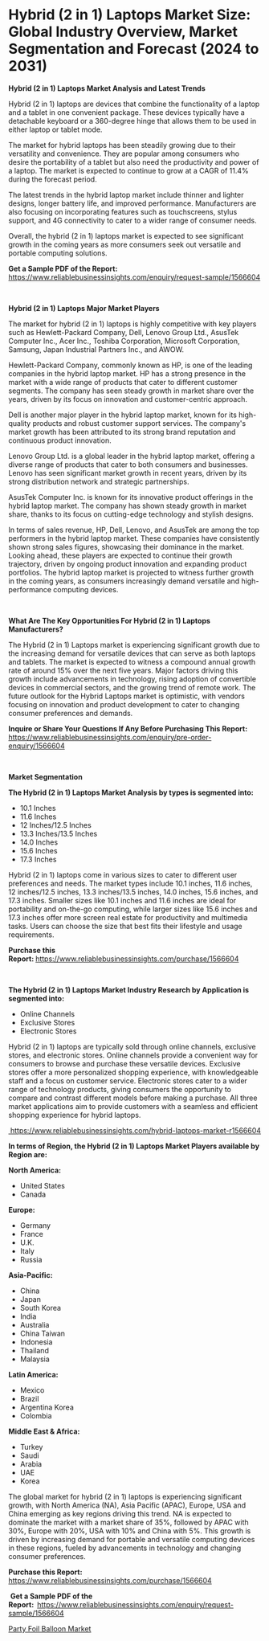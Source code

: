 <p><h1>Hybrid (2 in 1) Laptops Market Size: Global Industry Overview, Market Segmentation and Forecast (2024 to 2031)</h1></p><p><strong>Hybrid (2 in 1) Laptops Market Analysis and Latest Trends</strong></p>
<p><p>Hybrid (2 in 1) laptops are devices that combine the functionality of a laptop and a tablet in one convenient package. These devices typically have a detachable keyboard or a 360-degree hinge that allows them to be used in either laptop or tablet mode. </p><p>The market for hybrid laptops has been steadily growing due to their versatility and convenience. They are popular among consumers who desire the portability of a tablet but also need the productivity and power of a laptop. The market is expected to continue to grow at a CAGR of 11.4% during the forecast period.</p><p>The latest trends in the hybrid laptop market include thinner and lighter designs, longer battery life, and improved performance. Manufacturers are also focusing on incorporating features such as touchscreens, stylus support, and 4G connectivity to cater to a wider range of consumer needs.</p><p>Overall, the hybrid (2 in 1) laptops market is expected to see significant growth in the coming years as more consumers seek out versatile and portable computing solutions.</p></p>
<p><strong>Get a Sample PDF of the Report:&nbsp;</strong> <a href="https://www.reliablebusinessinsights.com/enquiry/request-sample/1566604">https://www.reliablebusinessinsights.com/enquiry/request-sample/1566604</a></p>
<p>&nbsp;</p>
<p><strong>Hybrid (2 in 1) Laptops Major Market Players</strong></p>
<p><p>The market for hybrid (2 in 1) laptops is highly competitive with key players such as Hewlett-Packard Company, Dell, Lenovo Group Ltd., AsusTek Computer Inc., Acer Inc., Toshiba Corporation, Microsoft Corporation, Samsung, Japan Industrial Partners Inc., and AWOW. </p><p>Hewlett-Packard Company, commonly known as HP, is one of the leading companies in the hybrid laptop market. HP has a strong presence in the market with a wide range of products that cater to different customer segments. The company has seen steady growth in market share over the years, driven by its focus on innovation and customer-centric approach.</p><p>Dell is another major player in the hybrid laptop market, known for its high-quality products and robust customer support services. The company's market growth has been attributed to its strong brand reputation and continuous product innovation.</p><p>Lenovo Group Ltd. is a global leader in the hybrid laptop market, offering a diverse range of products that cater to both consumers and businesses. Lenovo has seen significant market growth in recent years, driven by its strong distribution network and strategic partnerships.</p><p>AsusTek Computer Inc. is known for its innovative product offerings in the hybrid laptop market. The company has shown steady growth in market share, thanks to its focus on cutting-edge technology and stylish designs.</p><p>In terms of sales revenue, HP, Dell, Lenovo, and AsusTek are among the top performers in the hybrid laptop market. These companies have consistently shown strong sales figures, showcasing their dominance in the market. Looking ahead, these players are expected to continue their growth trajectory, driven by ongoing product innovation and expanding product portfolios. The hybrid laptop market is projected to witness further growth in the coming years, as consumers increasingly demand versatile and high-performance computing devices.</p></p>
<p>&nbsp;</p>
<p><strong>What Are The Key Opportunities For Hybrid (2 in 1) Laptops Manufacturers?</strong></p>
<p><p>The Hybrid (2 in 1) Laptops market is experiencing significant growth due to the increasing demand for versatile devices that can serve as both laptops and tablets. The market is expected to witness a compound annual growth rate of around 15% over the next five years. Major factors driving this growth include advancements in technology, rising adoption of convertible devices in commercial sectors, and the growing trend of remote work. The future outlook for the Hybrid Laptops market is optimistic, with vendors focusing on innovation and product development to cater to changing consumer preferences and demands.</p></p>
<p><strong>Inquire or Share Your Questions If Any Before Purchasing This Report:</strong> <a href="https://www.reliablebusinessinsights.com/enquiry/pre-order-enquiry/1566604">https://www.reliablebusinessinsights.com/enquiry/pre-order-enquiry/1566604</a></p>
<p>&nbsp;</p>
<p><strong>Market Segmentation</strong></p>
<p><strong>The Hybrid (2 in 1) Laptops Market Analysis by types is segmented into:</strong></p>
<p><ul><li>10.1 Inches</li><li>11.6 Inches</li><li>12 Inches/12.5 Inches</li><li>13.3 Inches/13.5 Inches</li><li>14.0 Inches</li><li>15.6 Inches</li><li>17.3 Inches</li></ul></p>
<p><p>Hybrid (2 in 1) laptops come in various sizes to cater to different user preferences and needs. The market types include 10.1 inches, 11.6 inches, 12 inches/12.5 inches, 13.3 inches/13.5 inches, 14.0 inches, 15.6 inches, and 17.3 inches. Smaller sizes like 10.1 inches and 11.6 inches are ideal for portability and on-the-go computing, while larger sizes like 15.6 inches and 17.3 inches offer more screen real estate for productivity and multimedia tasks. Users can choose the size that best fits their lifestyle and usage requirements.</p></p>
<p><strong>Purchase this Report:&nbsp;</strong><a href="https://www.reliablebusinessinsights.com/purchase/1566604">https://www.reliablebusinessinsights.com/purchase/1566604</a></p>
<p>&nbsp;</p>
<p><strong>The Hybrid (2 in 1) Laptops Market Industry Research by Application is segmented into:</strong></p>
<p><ul><li>Online Channels</li><li>Exclusive Stores</li><li>Electronic Stores</li></ul></p>
<p><p>Hybrid (2 in 1) laptops are typically sold through online channels, exclusive stores, and electronic stores. Online channels provide a convenient way for consumers to browse and purchase these versatile devices. Exclusive stores offer a more personalized shopping experience, with knowledgeable staff and a focus on customer service. Electronic stores cater to a wider range of technology products, giving consumers the opportunity to compare and contrast different models before making a purchase. All three market applications aim to provide customers with a seamless and efficient shopping experience for hybrid laptops.</p></p>
<p><a href="https://www.reliablebusinessinsights.com/hybrid-laptops-market-r1566604">&nbsp;https://www.reliablebusinessinsights.com/hybrid-laptops-market-r1566604</a></p>
<p><strong>In terms of Region, the Hybrid (2 in 1) Laptops Market Players available by Region are:</strong></p>
<p>
    <p> <strong> North America: </strong>
        <ul>
            <li>United States</li>
            <li>Canada</li>
        </ul>
        </p> 
    <p> <strong> Europe: </strong>
        <ul>
            <li>Germany</li>
            <li>France</li>
            <li>U.K.</li>
            <li>Italy</li>
            <li>Russia</li>
        </ul>
        </p> 
    <p> <strong> Asia-Pacific: </strong>
        <ul>
            <li>China</li>
            <li>Japan</li>
            <li>South Korea</li>
            <li>India</li>
            <li>Australia</li>
            <li>China Taiwan</li>
            <li>Indonesia</li>
            <li>Thailand</li>
            <li>Malaysia</li>
        </ul>
        </p> 
    <p> <strong> Latin America: </strong>
        <ul>
            <li>Mexico</li>
            <li>Brazil</li>
            <li>Argentina Korea</li>
            <li>Colombia</li>
        </ul>
        </p> 
    <p> <strong> Middle East & Africa: </strong>
        <ul>
            <li>Turkey</li>
            <li>Saudi</li>
            <li>Arabia</li>
            <li>UAE</li>
            <li>Korea</li>
        </ul>
    </p>
    </p>
<p><p>The global market for hybrid (2 in 1) laptops is experiencing significant growth, with North America (NA), Asia Pacific (APAC), Europe, USA and China emerging as key regions driving this trend. NA is expected to dominate the market with a market share of 35%, followed by APAC with 30%, Europe with 20%, USA with 10% and China with 5%. This growth is driven by increasing demand for portable and versatile computing devices in these regions, fueled by advancements in technology and changing consumer preferences.</p></p>
<p><strong>Purchase this Report: </strong><a href="https://www.reliablebusinessinsights.com/purchase/1566604">https://www.reliablebusinessinsights.com/purchase/1566604</a></p>
<p>&nbsp;<strong>Get a Sample PDF of the Report:&nbsp;&nbsp;</strong><a href="https://www.reliablebusinessinsights.com/enquiry/request-sample/1566604">https://www.reliablebusinessinsights.com/enquiry/request-sample/1566604</a></p>
<p><strong></strong></p>
<p><p><a href="https://view.publitas.com/reportprime-1/party-foil-balloon-market-insights-into-market-cagr-market-trends-and-growth-strategies/">Party Foil Balloon Market</a></p></p>